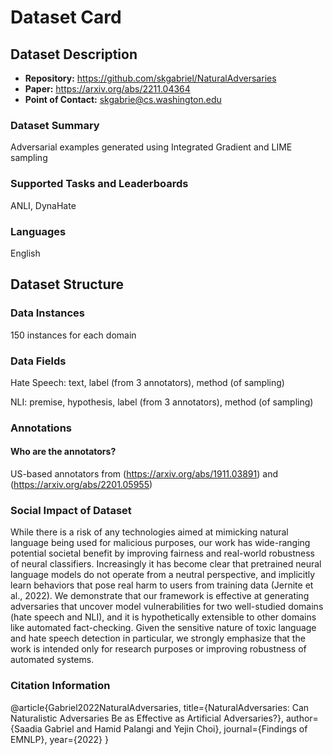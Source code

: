 # Dataset Card

## Dataset Description

- **Repository:** https://github.com/skgabriel/NaturalAdversaries
- **Paper:** https://arxiv.org/abs/2211.04364
- **Point of Contact:** skgabrie@cs.washington.edu

### Dataset Summary

Adversarial examples generated using Integrated Gradient and LIME sampling

### Supported Tasks and Leaderboards

ANLI, DynaHate 

### Languages

English

## Dataset Structure

### Data Instances

150 instances for each domain 

### Data Fields

Hate Speech: text, label (from 3 annotators), method (of sampling)

NLI: premise, hypothesis, label (from 3 annotators), method (of sampling)

### Annotations

#### Who are the annotators?

US-based annotators from (https://arxiv.org/abs/1911.03891) and (https://arxiv.org/abs/2201.05955)

### Social Impact of Dataset

While there is a risk of any technologies aimed at mimicking natural language being used for malicious purposes, our work has wide-ranging potential societal benefit by improving fairness and real-world robustness of neural classifiers. Increasingly it has become clear that pretrained neural language models do not operate from a neutral perspective, and implicitly learn behaviors that pose real harm to users from training data (Jernite et al., 2022). We demonstrate that our framework is effective at generating adversaries that uncover model vulnerabilities for two well-studied domains (hate speech and NLI), and it is hypothetically extensible to other domains like automated fact-checking. Given the sensitive nature of toxic language and hate speech detection in particular, we strongly emphasize that the work is intended only for research purposes or improving robustness of automated systems. 

### Citation Information

@article{Gabriel2022NaturalAdversaries,
  title={NaturalAdversaries: Can Naturalistic Adversaries Be as Effective as Artificial Adversaries?},
  author={Saadia Gabriel and Hamid Palangi and Yejin Choi},
  journal={Findings of EMNLP},
  year={2022}
}
